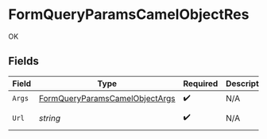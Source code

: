 # FormQueryParamsCamelObjectRes

OK


## Fields

| Field                                                                                                                                     | Type                                                                                                                                      | Required                                                                                                                                  | Description                                                                                                                               | Example                                                                                                                                   |
| ----------------------------------------------------------------------------------------------------------------------------------------- | ----------------------------------------------------------------------------------------------------------------------------------------- | ----------------------------------------------------------------------------------------------------------------------------------------- | ----------------------------------------------------------------------------------------------------------------------------------------- | ----------------------------------------------------------------------------------------------------------------------------------------- |
| `Args`                                                                                                                                    | [FormQueryParamsCamelObjectArgs](../../models/operations/FormQueryParamsCamelObjectArgs.md)                                               | :heavy_check_mark:                                                                                                                        | N/A                                                                                                                                       |                                                                                                                                           |
| `Url`                                                                                                                                     | *string*                                                                                                                                  | :heavy_check_mark:                                                                                                                        | N/A                                                                                                                                       | http://localhost:35123/anything/queryParams/form/camelObj?item_count=10&obj_param=encoded_count%2C11%2Cencoded_term%2Cbar&search_term=foo |